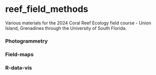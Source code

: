 # reef_field_methods
Various materials for the 2024 Coral Reef Ecology field course - Union Island, Grenadines through the University of South Florida. 



### Photogrammetry
### Field-maps
### R-data-vis